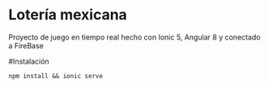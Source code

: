# Lotería mexicana

Proyecto de juego en tiempo real hecho con Ionic 5, Angular 8 y conectado a FireBase

#Instalación

`npm install && ionic serve`
